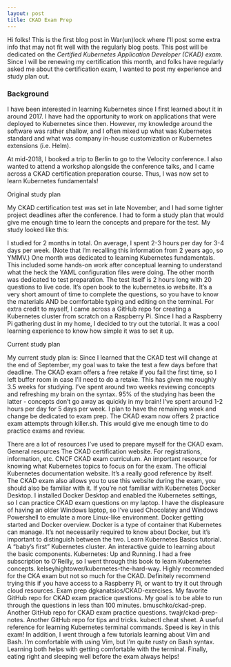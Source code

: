 ```yaml
---
layout: post
title: CKAD Exam Prep
---
```


Hi folks! This is the first blog post in War(un)lock where I'll post some extra info that may not fit well with the regularly blog posts. This post will be dedicated on the *Certified Kubernetes Application Developer (CKAD) exam*. Since I will be renewing my certification this month, and folks have regularly asked me about the certification exam, I wanted to post my experience and study plan out.

### Background

I have been interested in learning Kubernetes since I first learned about it in around 2017. I have had the opportunity to work on applications that were deployed to Kubernetes since then. However, my knowledge around the software was rather shallow, and I often mixed up what was Kubernetes standard and what was company in-house customization or Kubernetes extensions (i.e. Helm).

At mid-2018, I booked a trip to Berlin to go to the Velocity conference. I also wanted to attend a workshop alongside the conference talks, and I came across a CKAD certification preparation course. Thus, I was now set to learn Kubernetes fundamentals!

Original study plan

My CKAD certification test was set in late November, and I had some tighter project deadlines after the conference. I had to form a study plan that would give me enough time to learn the concepts and prepare for the test. My study looked like this:

I studied for 2 months in total. On average, I spent 2-3 hours per day for 3-4 days per week. (Note that I’m recalling this information from 2 years ago, so YMMV.)
One month was dedicated to learning Kubernetes fundamentals. This included some hands-on work after conceptual learning to understand what the heck the YAML configuration files were doing.
The other month was dedicated to test preparation. The test itself is 2 hours long with 20 questions to live code. It’s open book to the kubernetes.io website. It’s a very short amount of time to complete the questions, so you have to know the materials AND be comfortable typing and editing on the terminal.
For extra credit to myself, I came across a GitHub repo for creating a Kubernetes cluster from scratch on a Raspberry Pi. Since I had a Raspberry Pi gathering dust in my home, I decided to try out the tutorial. It was a cool learning experience to know how simple it was to set it up.

Current study plan

My current study plan is:
Since I learned that the CKAD test will change at the end of September, my goal was to take the test a few days before that deadline. The CKAD exam offers a free retake if you fail the first time, so I left buffer room in case I’ll need to do a retake. This has given me roughly 3.5 weeks for studying.
I’ve spent around two weeks reviewing concepts and refreshing my brain on the syntax. 95% of the studying has been the latter - concepts don’t go away as quickly in my brain! I’ve spent around 1-2 hours per day for 5 days per week.
I plan to have the remaining week and change be dedicated to exam prep. The CKAD exam now offers 2 practice exam attempts through killer.sh. This would give me enough time to do practice exams and review.

There are a lot of resources I’ve used to prepare myself for the CKAD exam.
General resources
The CKAD certification website. For registrations, information, etc.
CNCF CKAD exam curriculum. An important resource for knowing what Kubernetes topics to focus on for the exam.
The official Kubernetes documentation website. It’s a really good reference by itself. The CKAD exam also allows you to use this website during the exam, you should also be familiar with it.
If you’re not familiar with Kubernetes
Docker Desktop. I installed Docker Desktop and enabled the Kubernetes settings, so I can practice CKAD exam questions on my laptop. I have the displeasure of having an older Windows laptop, so I’ve used Chocolatey and Windows Powershell to emulate a more Linux-like environment.
Docker getting started and Docker overview. Docker is a type of container that Kubernetes can manage. It’s not necessarily required to know about Docker, but it’s important to distinguish between the two.
Learn Kubernetes Basics tutorial. A “baby’s first” Kubernetes cluster. An interactive guide to learning about the basic components.
Kubernetes: Up and Running. I had a free subscription to O’Reilly, so I went through this book to learn Kubernetes concepts.
kelseyhightower/kubernetes-the-hard-way. Highly recommended for the CKA exam but not so much for the CKAD. Definitely recommend trying this if you have access to a Raspberry Pi, or want to try it out through cloud resources.
Exam prep
dgkanatsios/CKAD-exercises. My favorite GitHub repo for CKAD exam practice questions. My goal is to be able to run through the questions in less than 100 minutes.
bmuschko/ckad-prep. Another GitHub repo for CKAD exam practice questions.
twajr/ckad-prep-notes. Another GitHub repo for tips and tricks.
kubectl cheat sheet. A useful reference for learning Kubernetes terminal commands. Speed is key in this exam!
In addition, I went through a few tutorials learning about Vim and Bash. I’m comfortable with using Vim, but I’m quite rusty on Bash syntax. Learning both helps with getting comfortable with the terminal.
Finally, eating right and sleeping well before the exam always helps!

